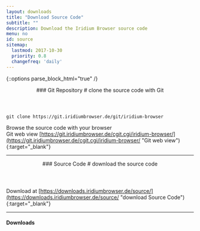 ```yaml
---
layout: downloads
title: "Download Source Code"
subtitle: ""
description: Download the Iridium Browser source code
menu: no
id: source
sitemap:
  lastmod: 2017-10-30
  priority: 0.8
  changefreq: 'daily'
---
```


{::options parse_block_html="true" /}
<div class="icon dl fa-github"></div>
<header>
### Git Repository #
clone the source code with Git
</header>

	git clone https://git.iridiumbrowser.de/git/iridium-browser

Browse the source code with your browser  
Git web view
[https://git.iridiumbrowser.de/cgit.cgi/iridium-browser/](https://git.iridiumbrowser.de/cgit.cgi/iridium-browser/ "Git web view"){:target="_blank"}

---

<div class="icon dl fa-code"></div>
<header>
### Source Code #
download the source code
</header>

Download at [https://downloads.iridiumbrowser.de/source/](https://downloads.iridiumbrowser.de/source/ "download Source Code"){:target="_blank"}

---

#### Downloads #